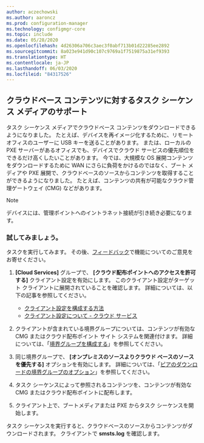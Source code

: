 ```yaml
---
author: aczechowski
ms.author: aaroncz
ms.prod: configuration-manager
ms.technology: configmgr-core
ms.topic: include
ms.date: 05/28/2020
ms.openlocfilehash: 4d26306a706c3aec3f0abf713b01d22285ee2892
ms.sourcegitcommit: 8a023e941d90c107c9769a1f7519875a31ef9393
ms.translationtype: HT
ms.contentlocale: ja-JP
ms.lasthandoff: 06/03/2020
ms.locfileid: "84317526"
---
```

## <a name="task-sequence-media-support-for-cloud-based-content"></a><a name="bkmk_tsmedia"></a> クラウドベース コンテンツに対するタスク シーケンス メディアのサポート

<!--6209223-->

タスク シーケンス メディアでクラウドベース コンテンツをダウンロードできるようになりました。 たとえば、デバイスを再イメージ化するために、リモート オフィスのユーザーに USB キーを送ることがあります。 または、ローカルの PXE サーバーがあるオフィスでも、デバイスでクラウド サービスの優先順位をできるだけ高くしたいことがあります。 今では、大規模な OS 展開コンテンツをダウンロードするために WAN にさらに負荷をかけるのではなく、ブート メディアや PXE 展開で、クラウドベースのソースからコンテンツを取得することができるようになりました。 たとえば、コンテンツの共有が可能なクラウド管理ゲートウェイ (CMG) などがあります。

> [!NOTE]
> デバイスには、管理ポイントへのイントラネット接続が引き続き必要になります。

### <a name="try-it-out"></a>試してみましょう。

タスクを実行してみます。 その後、[フィードバック](../../technical-preview-2003.md#bkmk_feedback)で機能についてのご意見をお寄せください。

1. **[Cloud Services]** グループで、 **[クラウド配布ポイントへのアクセスを許可する]** クライアント設定を有効にします。 このクライアント設定がターゲット クライアントに展開されていることを確認します。 詳細については、以下の記事を参照してください。

    - [クライアント設定を構成する方法](../../../../clients/deploy/configure-client-settings.md)
    - [クライアント設定について - クラウド サービス](../../../../clients/deploy/about-client-settings.md#cloud-services)

1. クライアントが含まれている境界グループについては、コンテンツが有効な CMG またはクラウド配布ポイント サイト システムを関連付けます。 詳細については、「[境界グループを構成する](../../../../servers/deploy/configure/boundary-group-procedures.md#bkmk_config)」を参照してください。

1. 同じ境界グループで、 **[オンプレミスのソースよりクラウド ベースのソースを優先する]** オプションを有効にします。 詳細については、「[ピアのダウンロードの境界グループのオプション](../../../../servers/deploy/configure/boundary-groups.md#bkmk_bgoptions)」を参照してください。

1. タスク シーケンスによって参照されるコンテンツを、コンテンツが有効な CMG またはクラウド配布ポイントに配布します。

1. クライアント上で、ブートメディアまたは PXE からタスク シーケンスを開始します。

タスク シーケンスを実行すると、クラウドベースのソースからコンテンツがダウンロードされます。 クライアントで **smsts.log** を確認します。
